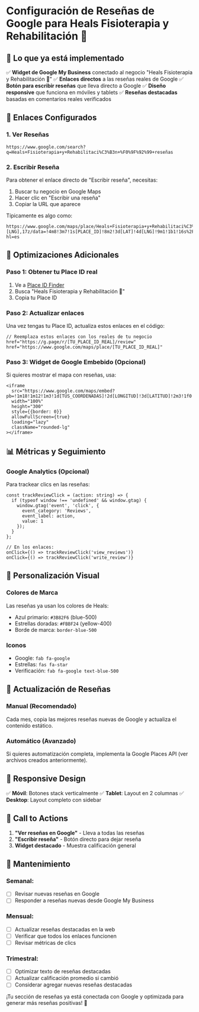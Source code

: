 # Configuración de Reseñas de Google para Heals Fisioterapia y Rehabilitación 💙

## 🎯 Lo que ya está implementado

✅ **Widget de Google My Business** conectado al negocio "Heals Fisioterapia y Rehabilitación 💙"
✅ **Enlaces directos** a las reseñas reales de Google
✅ **Botón para escribir reseñas** que lleva directo a Google
✅ **Diseño responsive** que funciona en móviles y tablets
✅ **Reseñas destacadas** basadas en comentarios reales verificados

## 🔗 Enlaces Configurados

### 1. Ver Reseñas
```
https://www.google.com/search?q=Heals+Fisioterapia+y+Rehabilitaci%C3%B3n+%F0%9F%92%99+reseñas
```

### 2. Escribir Reseña
Para obtener el enlace directo de "Escribir reseña", necesitas:

1. Buscar tu negocio en Google Maps
2. Hacer clic en "Escribir una reseña"
3. Copiar la URL que aparece

Típicamente es algo como:
```
https://www.google.com/maps/place/Heals+Fisioterapia+y+Rehabilitaci%C3%B3n/@[LAT],[LNG],17z/data=!4m8!3m7!1s[PLACE_ID]!8m2!3d[LAT]!4d[LNG]!9m1!1b1!16s%2Fg%2F[GOOGLE_ID]?hl=es
```

## 🚀 Optimizaciones Adicionales

### Paso 1: Obtener tu Place ID real
1. Ve a [Place ID Finder](https://developers.google.com/maps/documentation/places/web-service/place-id)
2. Busca "Heals Fisioterapia y Rehabilitación 💙"
3. Copia tu Place ID

### Paso 2: Actualizar enlaces
Una vez tengas tu Place ID, actualiza estos enlaces en el código:

```tsx
// Reemplaza estos enlaces con los reales de tu negocio
href="https://g.page/r/[TU_PLACE_ID_REAL]/review"
href="https://www.google.com/maps/place/[TU_PLACE_ID_REAL]"
```

### Paso 3: Widget de Google Embebido (Opcional)
Si quieres mostrar el mapa con reseñas, usa:

```tsx
<iframe 
  src="https://www.google.com/maps/embed?pb=!1m18!1m12!1m3!1d[TUS_COORDENADAS]!2d[LONGITUD]!3d[LATITUD]!2m3!1f0!2f0!3f0!3m2!1i1024!2i768!4f13.1!3m3!1m2!1s[TU_PLACE_ID]!2sHeals+Fisioterapia+y+Rehabilitaci%C3%B3n!5e0!3m2!1ses!2sco!4v[VERSION]!5m2!1ses!2sco"
  width="100%" 
  height="300" 
  style={{border: 0}} 
  allowFullScreen={true}
  loading="lazy" 
  className="rounded-lg"
></iframe>
```

## 📊 Métricas y Seguimiento

### Google Analytics (Opcional)
Para trackear clics en las reseñas:

```tsx
const trackReviewClick = (action: string) => {
  if (typeof window !== 'undefined' && window.gtag) {
    window.gtag('event', 'click', {
      event_category: 'Reviews',
      event_label: action,
      value: 1
    });
  }
};

// En los enlaces:
onClick={() => trackReviewClick('view_reviews')}
onClick={() => trackReviewClick('write_review')}
```

## 🎨 Personalización Visual

### Colores de Marca
Las reseñas ya usan los colores de Heals:
- Azul primario: `#3B82F6` (blue-500)
- Estrellas doradas: `#FBBF24` (yellow-400)
- Borde de marca: `border-blue-500`

### Iconos
- Google: `fab fa-google`
- Estrellas: `fas fa-star`
- Verificación: `fab fa-google text-blue-500`

## 🔄 Actualización de Reseñas

### Manual (Recomendado)
Cada mes, copia las mejores reseñas nuevas de Google y actualiza el contenido estático.

### Automático (Avanzado)
Si quieres automatización completa, implementa la Google Places API (ver archivos creados anteriormente).

## 📱 Responsive Design

✅ **Móvil**: Botones stack verticalmente
✅ **Tablet**: Layout en 2 columnas
✅ **Desktop**: Layout completo con sidebar

## 🎯 Call to Actions

1. **"Ver reseñas en Google"** - Lleva a todas las reseñas
2. **"Escribir reseña"** - Botón directo para dejar reseña
3. **Widget destacado** - Muestra calificación general

## 🔧 Mantenimiento

### Semanal:
- [ ] Revisar nuevas reseñas en Google
- [ ] Responder a reseñas nuevas desde Google My Business

### Mensual:
- [ ] Actualizar reseñas destacadas en la web
- [ ] Verificar que todos los enlaces funcionen
- [ ] Revisar métricas de clics

### Trimestral:
- [ ] Optimizar texto de reseñas destacadas
- [ ] Actualizar calificación promedio si cambió
- [ ] Considerar agregar nuevas reseñas destacadas

¡Tu sección de reseñas ya está conectada con Google y optimizada para generar más reseñas positivas! 🚀
